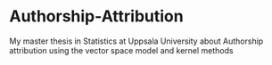 # Authorship-Attribution
My master thesis in Statistics at Uppsala University about Authorship attribution using the vector space model and kernel methods
